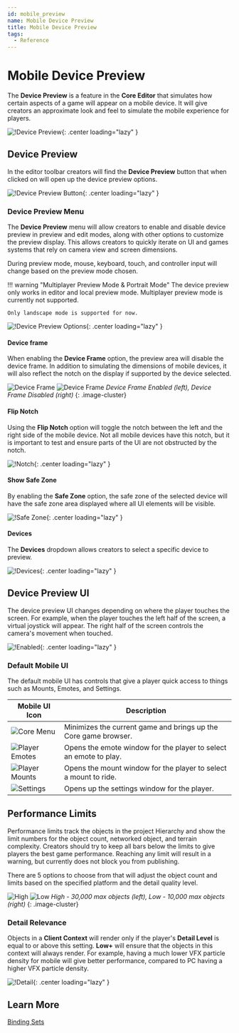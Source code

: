 ```yaml
---
id: mobile_preview
name: Mobile Device Preview
title: Mobile Device Preview
tags:
  - Reference
---
```


# Mobile Device Preview

The **Device Preview** is a feature in the **Core Editor** that simulates how certain aspects of a game will appear on a mobile device. It will give creators an approximate look and feel to simulate the mobile experience for players.

![!Device Preview](../img/MobileDevicePreview/devicepreview.png){: .center loading="lazy" }

## Device Preview

In the editor toolbar creators will find the **Device Preview** button that when clicked on will open up the device preview options.

![!Device Preview Button](../img/MobileDevicePreview/previewdevicebutton.png){: .center loading="lazy" }

### Device Preview Menu

The **Device Preview** menu will allow creators to enable and disable device preview in preview and edit modes, along with other options to customize the preview display. This allows creators to quickly iterate on UI and games systems that rely on camera view and screen dimensions.

During preview mode, mouse, keyboard, touch, and controller input will change based on the preview mode chosen.

!!! warning "Multiplayer Preview Mode & Portrait Mode"
    The device preview only works in editor and local preview mode. Multiplayer preview mode is currently not supported.

    Only landscape mode is supported for now.

![!Device Preview Options](../img/MobileDevicePreview/options.png){: .center loading="lazy" }

#### Device frame

When enabling the **Device Frame** option, the preview area will disable the device frame. In addition to simulating the dimensions of mobile devices, it will also reflect the notch on the display if supported by the device selected.

![Device Frame](../img/MobileDevicePreview/withframe.png)
![Device Frame](../img/MobileDevicePreview/noframe.png)
*Device Frame Enabled (left), Device Frame Disabled (right)*
{: .image-cluster}

#### Flip Notch

Using the **Flip Notch** option will toggle the notch between the left and the right side of the mobile device. Not all mobile devices have this notch, but it is important to test and ensure parts of the UI are not obstructed by the notch.

![!Notch](../img/MobileDevicePreview/notch.png){: .center loading="lazy" }

#### Show Safe Zone

By enabling the **Safe Zone** option, the safe zone of the selected device will have the safe zone area displayed where all UI elements will be visible.

![!Safe Zone](../img/MobileDevicePreview/safezone.png){: .center loading="lazy" }

#### Devices

The **Devices** dropdown allows creators to select a specific device to preview.

![!Devices](../img/MobileDevicePreview/devices.png){: .center loading="lazy" }

## Device Preview UI

The device preview UI changes depending on where the player touches the screen. For example, when the player touches the left half of the screen, a virtual joystick will appear. The right half of the screen controls the camera's movement when touched.

![!Enabled](../img/MobileDevicePreview/enabled.png){: .center loading="lazy" }

### Default Mobile UI

The default mobile UI has controls that give a player quick access to things such as Mounts, Emotes, and Settings.

| Mobile UI Icon | Description |
| -------------- | ----------- |
| ![Core Menu](../img/MobileDevicePreview/UI/Core.png) | Minimizes the current game and brings up the Core game browser. |
| ![Player Emotes](../img/MobileDevicePreview/UI/Emotes.png) | Opens the emote window for the player to select an emote to play. |
| ![Player Mounts](../img/MobileDevicePreview/UI/Mounts.png) | Opens the mount window for the player to select a mount to ride. |
| ![Settings](../img/MobileDevicePreview/UI/Settings.png) | Opens up the settings window for the player. |

## Performance Limits

Performance limits track the objects in the project Hierarchy and show the limit numbers for the object count, networked object, and terrain complexity. Creators should try to keep all bars below the limits to give players the best game performance. Reaching any limit will result in a warning, but currently does not block you from publishing.

There are 5 options to choose from that will adjust the object count and limits based on the specified platform and the detail quality level.

![High](../img/MobileDevicePreview/high.png)
![Low](../img/MobileDevicePreview/low.png)
*High - 30,000 max objects (left), Low - 10,000 max objects (right)*
{: .image-cluster}

### Detail Relevance

Objects in a **Client Context** will render only if the player's **Detail Level** is equal to or above this setting. **Low+** will ensure that the objects in this context will always render. For example, having a much lower VFX particle density for mobile will give better performance, compared to PC having a higher VFX particle density.

![!Detail](../img/MobileDevicePreview/detail.png){: .center loading="lazy" }

## Learn More

[Binding Sets](../references/binding_sets.md)
